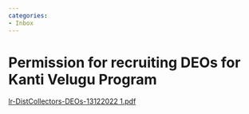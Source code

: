 ```yaml
---
categories:
- Inbox
---
```

# Permission for recruiting DEOs for Kanti Velugu Program

[lr-DistCollectors-DEOs-13122022 1.pdf](../files/ee709407-95f6-4625-a64c-ec1c9df8adcc.pdf)